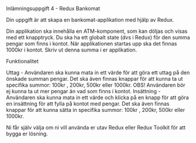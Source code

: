 Inlämningsuppgift 4 - Redux Bankomat

Din uppgift är att skapa en bankomat-applikation med hjälp av Redux.

Din applikation ska innehålla en ATM-komponent, som kan döljas och visas med ett knapptryck. Du ska ha ett globalt state (dvs i Redux) för den summa pengar som finns i kontot. När applikationen startas upp ska det finnas 1000kr i kontot. Skriv ut denna summa i er applikation.

Funktionalitet

Uttag - Användaren ska kunna mata in ett värde för att göra ett uttag på den önskade summan pengar. Det ska även finnas knappar för att kunna ta ut specifika summor: 100kr , 200kr, 500kr eller 1000kr. OBS! Användaren bör ej kunna ta ut mer pengar än vad som finns i kontot. Insättning - Användaren ska kunna mata in ett värde och klicka på en knapp för att göra en insättning för att fylla på kontot med pengar. Det ska även finnas knappar för att kunna sätta in specifika summor: 100kr , 200kr, 500kr eller 1000kr.

Ni får själv välja om ni vill använda er utav Redux eller Redux Toolkit för att bygga er lösning.
